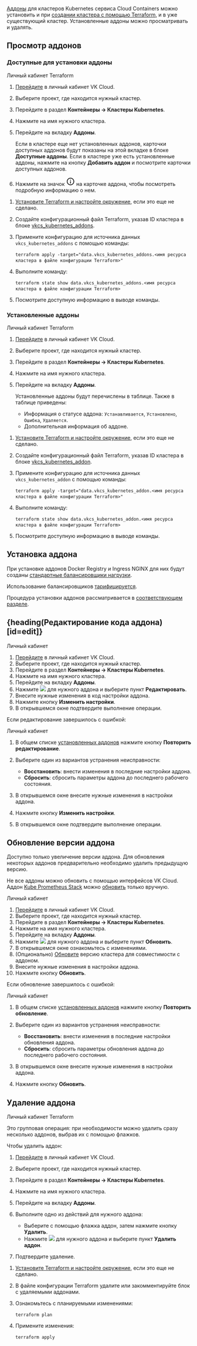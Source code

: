 [Аддоны](../../../concepts/addons-and-settings/addons) для кластеров Kubernetes сервиса Cloud Containers можно установить и при [создании кластера с помощью Terraform](../../create-cluster/create-terraform), и в уже существующий кластер. Установленные аддоны можно просматривать и удалять.

## Просмотр аддонов

### Доступные для установки аддоны

<tabs>
<tablist>
<tab>Личный кабинет</tab>
<tab>Terraform</tab>
</tablist>
<tabpanel>

1. [Перейдите](https://msk.cloud.vk.com/app/) в личный кабинет VK Cloud.
1. Выберите проект, где находится нужный кластер.
1. Перейдите в раздел **Контейнеры → Кластеры Kubernetes**.
1. Нажмите на имя нужного кластера.
1. Перейдите на вкладку **Аддоны**.

   Если в кластере еще нет установленных аддонов, карточки доступных аддонов будут показаны на этой вкладке в блоке **Доступные аддоны**.
   Если в кластере уже есть установленные аддоны, нажмите на кнопку **Добавить аддон** и посмотрите карточки доступных аддонов.

1. Нажмите на значок ![Информация](./assets/info_icon.svg "inline") на карточке аддона, чтобы посмотреть подробную информацию о нем.

</tabpanel>
<tabpanel>

1. [Установите Terraform и настройте окружение](/ru/tools-for-using-services/terraform/quick-start), если это еще не сделано.
1. Создайте конфигурационный файл Terraform, указав ID кластера в блоке [vkcs_kubernetes_addons](https://github.com/vk-cs/terraform-provider-vkcs/blob/master/docs/data-sources/kubernetes_addons.md).
1. Примените конфигурацию для источника данных `vkcs_kubernetes_addons` с помощью команды:

   ```console
   terraform apply -target="data.vkcs_kubernetes_addons.<имя ресурса кластера в файле конфигурации Terraform>"
   ```

1. Выполните команду:

   ```console
   terraform state show data.vkcs_kubernetes_addons.<имя ресурса кластера в файле конфигурации Terraform>
   ```

1. Посмотрите доступную информацию в выводе команды.

</tabpanel>
</tabs>

### Установленные аддоны

<tabs>
<tablist>
<tab>Личный кабинет</tab>
<tab>Terraform</tab>
</tablist>
<tabpanel>

1. [Перейдите](https://msk.cloud.vk.com/app/) в личный кабинет VK Cloud.
1. Выберите проект, где находится нужный кластер.
1. Перейдите в раздел **Контейнеры → Кластеры Kubernetes**.
1. Нажмите на имя нужного кластера.
1. Перейдите на вкладку **Аддоны**.

   Установленные аддоны будут перечислены в таблице. Также в таблице приведены:

   - Информация о статусе аддона: `Устанавливается`, `Установлено`, `Ошибка`, `Удаляется`.
   - Дополнительная информация об аддоне.

</tabpanel>
<tabpanel>

1. [Установите Terraform и настройте окружение](/ru/tools-for-using-services/terraform/quick-start), если это еще не сделано.
1. Создайте конфигурационный файл Terraform, указав ID кластера в блоке [vkcs_kubernetes_addon](https://github.com/vk-cs/terraform-provider-vkcs/blob/master/docs/data-sources/kubernetes_addon.md).
1. Примените конфигурацию для источника данных `vkcs_kubernetes_addon` с помощью команды:

   ```console
   terraform apply -target="data.vkcs_kubernetes_addon.<имя ресурса кластера в файле конфигурации Terraform>"
   ```

1. Выполните команду:

   ```console
   terraform state show data.vkcs_kubernetes_addon.<имя ресурса кластера в файле конфигурации Terraform>
   ```

1. Посмотрите доступную информацию в выводе команды.

</tabpanel>
</tabs>

## Установка аддона

<warn>

При установке аддонов Docker Registry и Ingress NGINX для них будут созданы [стандартные балансировщики нагрузки](/ru/networks/balancing/concepts/load-balancer#tipy_balansirovshchikov_nagruzki).

Использование балансировщиков [тарифицируется](/ru/networks/vnet/tariffication).

</warn>

Процедура установки аддонов рассматривается в [соответствующем разделе](../advanced-installation).

## {heading(Редактирование кода аддона)[id=edit]}

<tabs>
<tablist>
<tab>Личный кабинет</tab>
</tablist>
<tabpanel>

1. [Перейдите](https://msk.cloud.vk.com/app/) в личный кабинет VK Cloud.
1. Выберите проект, где находится нужный кластер.
1. Перейдите в раздел **Контейнеры → Кластеры Kubernetes**.
1. Нажмите на имя нужного кластера.
1. Перейдите на вкладку **Аддоны**.
1. Нажмите ![ ](/ru/assets/more-icon.svg "inline") для нужного аддона и выберите пункт **Редактировать**.
1. Внесите нужные изменения в код настройки аддона.
1. Нажмите кнопку **Изменить настройки**.
1. В открывшемся окне подтвердите выполнение операции.

</tabpanel>
</tabs>

Если редактирование завершилось с ошибкой:

<tabs>
<tablist>
<tab>Личный кабинет</tab>
</tablist>
<tabpanel>

1. В общем списке [установленных аддонов](#ustanovlennye_addony_2452db13) нажмите кнопку **Повторить редактирование**.
1. Выберите один из вариантов устранения неисправности:

   - **Восстановить**: внести изменения в последние настройки аддона.
   - **Сбросить**: сбросить параметры аддона до последнего рабочего состояния.

1. В открывшемся окне внесите нужные изменения в настройки аддона.
1. Нажмите кнопку **Изменить настройки**.
1. В открывшемся окне подтвердите выполнение операции.

</tabpanel>
</tabs>

## Обновление версии аддона

Доступно только увеличение версии аддона. Для обновления некоторых аддонов предварительно необходимо удалить предыдущую версию.

Не все аддоны можно обновить с помощью интерфейсов VK Cloud. Аддон [Kube Prometheus Stack](../../../concepts/addons-and-settings/addons) можно [обновить](../../../how-to-guides/update-monitoring-addon) только вручную.

<tabs>
<tablist>
<tab>Личный кабинет</tab>
</tablist>
<tabpanel>

1. [Перейдите](https://mcs.mail.ru/app/) в личный кабинет VK Cloud.
1. Выберите проект, где находится нужный кластер.
1. Перейдите в раздел **Контейнеры → Кластеры Kubernetes**.
1. Нажмите на имя нужного кластера.
1. Перейдите на вкладку **Аддоны**.
1. Нажмите ![ ](/ru/assets/more-icon.svg "inline") для нужного аддона и выберите пункт **Обновить**.
1. В открывшемся окне ознакомьтесь с изменениями.
1. (Опционально) [Обновите](../../update) версию кластера для совместимости с аддоном.
1. Внесите нужные изменения в настройки аддона.
1. Нажмите кнопку **Обновить**.

</tabpanel>
</tabs>

Если обновление завершилось с ошибкой:

<tabs>
<tablist>
<tab>Личный кабинет</tab>
</tablist>
<tabpanel>

1. В общем списке [установленных аддонов](#ustanovlennye_addony_2452db13) нажмите кнопку **Повторить обновление**.
1. Выберите один из вариантов устранения неисправности:

   - **Восстановить**: внести изменения в последние настройки обновления аддона.
   - **Сбросить**: сбросить параметры обновления аддона до последнего рабочего состояния.

1. В открывшемся окне внесите нужные изменения в настройки аддона.
1. Нажмите кнопку **Обновить**.

</tabpanel>
</tabs>

## Удаление аддона

<tabs>
<tablist>
<tab>Личный кабинет</tab>
<tab>Terraform</tab>
</tablist>
<tabpanel>

Это групповая операция: при необходимости можно удалить сразу несколько аддонов, выбрав их с помощью флажков.

Чтобы удалить аддон:

1. [Перейдите](https://msk.cloud.vk.com/app/) в личный кабинет VK Cloud.
1. Выберите проект, где находится нужный кластер.
1. Перейдите в раздел **Контейнеры → Кластеры Kubernetes**.
1. Нажмите на имя нужного кластера.
1. Перейдите на вкладку **Аддоны**.
1. Выполните одно из действий для нужного аддона:

   - Выберите с помощью флажка аддон, затем нажмите кнопку **Удалить**.
   - Нажмите ![ ](/ru/assets/more-icon.svg "inline") для нужного аддона и выберите пункт **Удалить аддон**.

1. Подтвердите удаление.

</tabpanel>
<tabpanel>

1. [Установите Terraform и настройте окружение](/ru/tools-for-using-services/terraform/quick-start), если это еще не сделано.
1. В файле конфигурации Terraform удалите или закомментируйте блок с удаляемыми аддонами.
1. Ознакомьтесь с планируемыми изменениями:

   ```console
   terraform plan
   ```

1. Примените изменения:

   ```console
   terraform apply
   ```

</tabpanel>
</tabs>
